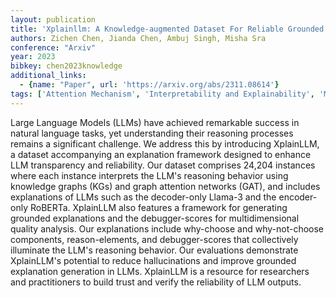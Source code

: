 ```yaml
---
layout: publication
title: 'Xplainllm: A Knowledge-augmented Dataset For Reliable Grounded Explanations In Llms'
authors: Zichen Chen, Jianda Chen, Ambuj Singh, Misha Sra
conference: "Arxiv"
year: 2023
bibkey: chen2023knowledge
additional_links:
  - {name: "Paper", url: 'https://arxiv.org/abs/2311.08614'}
tags: ['Attention Mechanism', 'Interpretability and Explainability', 'Model Architecture', 'BERT', 'Tools', 'Applications', 'Ethics and Bias', 'Interpretability']
---
```

Large Language Models (LLMs) have achieved remarkable success in natural
language tasks, yet understanding their reasoning processes remains a
significant challenge. We address this by introducing XplainLLM, a dataset
accompanying an explanation framework designed to enhance LLM transparency and
reliability. Our dataset comprises 24,204 instances where each instance
interprets the LLM's reasoning behavior using knowledge graphs (KGs) and graph
attention networks (GAT), and includes explanations of LLMs such as the
decoder-only Llama-3 and the encoder-only RoBERTa. XplainLLM also features a
framework for generating grounded explanations and the debugger-scores for
multidimensional quality analysis. Our explanations include why-choose and
why-not-choose components, reason-elements, and debugger-scores that
collectively illuminate the LLM's reasoning behavior. Our evaluations
demonstrate XplainLLM's potential to reduce hallucinations and improve grounded
explanation generation in LLMs. XplainLLM is a resource for researchers and
practitioners to build trust and verify the reliability of LLM outputs.
